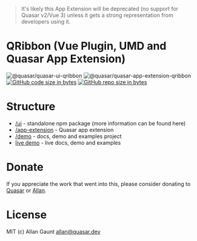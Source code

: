 > It's likely this App Extension will be deprecated (no support for Quasar v2/Vue 3) unless it gets a strong representation from developers using it.

QRibbon (Vue Plugin, UMD and Quasar App Extension)
===

![@quasar/quasar-ui-qribbon](https://img.shields.io/npm/v/@quasar/quasar-ui-qribbon.svg?label=@quasar/quasar-ui-qribbon)
![@quasar/quasar-app-extension-qribbon](https://img.shields.io/npm/v/@quasar/quasar-app-extension-qribbon.svg?label=@quasar/quasar-app-extension-qribbon)
[![GitHub code size in bytes](https://img.shields.io/github/languages/code-size/quasarframework/quasar-ui-qribbon.svg)]()
[![GitHub repo size in bytes](https://img.shields.io/github/repo-size/quasarframework/quasar-ui-qribbon.svg)]()

# Structure

* [/ui](ui) - standalone npm package (more information can be found here)
* [/app-extension](app-extension) - Quasar app extension
* [/demo](demo) - docs, demo and examples project
* [live demo](https://quasarframework.github.io/quasar-ui-qribbon/docs) - live docs, demo and examples

# Donate
If you appreciate the work that went into this, please consider donating to [Quasar](https://donate.quasar.dev) or [Allan](https://github.com/sponsors/webnoob).

# License
MIT (c) Allan Gaunt <allan@quasar.dev>
